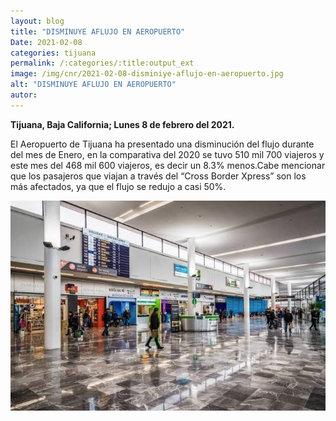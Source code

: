 ```yaml
---
layout: blog
title: "DISMINUYE AFLUJO EN AEROPUERTO"
Date: 2021-02-08
categories: tijuana
permalink: /:categories/:title:output_ext
image: /img/cnr/2021-02-08-disminiye-aflujo-en-aeropuerto.jpg
alt: "DISMINUYE AFLUJO EN AEROPUERTO"
autor:
---
```


**Tijuana, Baja California; Lunes 8 de febrero del 2021.** 

El Aeropuerto de Tijuana ha presentado una disminución del flujo durante del mes de Enero, en la comparativa del 2020 se tuvo 510 mil 700 viajeros y este mes del 468 mil 600 viajeros, es decir un 8.3% menos.Cabe mencionar que los pasajeros que viajan a través del “Cross Border Xpress” son los más afectados, ya que el flujo se redujo a casi 50%. 

<div id="carouselExampleSlidesOnly" class="carousel slide" data-ride="carousel">
  <div class="carousel-inner">
    <div class="carousel-item active">
       <img class="d-block w-100" src="/img/cnr/2021-02-08-disminiye-aflujo-en-aeropuerto.jpg" loading="lazy"  alt="DISMINUYE AFLUJO EN AEROPUERTO">
    </div>
  </div>
</div>
